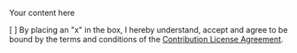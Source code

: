 Your content here

[ ] By placing an "x" in the box, I hereby understand, accept and agree to be bound by the terms and conditions of the [Contribution License Agreement](https://dena.github.io/cla/).